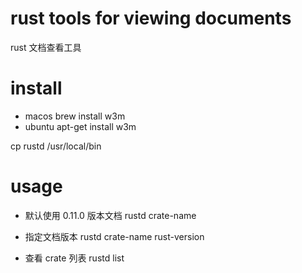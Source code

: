 # rust tools for viewing documents #
rust 文档查看工具


# install #
*  macos
brew install w3m
*  ubuntu
apt-get install w3m

cp rustd /usr/local/bin

# usage #
*  默认使用 0.11.0 版本文档
rustd crate-name

*  指定文档版本 
rustd crate-name rust-version

*  查看 crate 列表
rustd list





